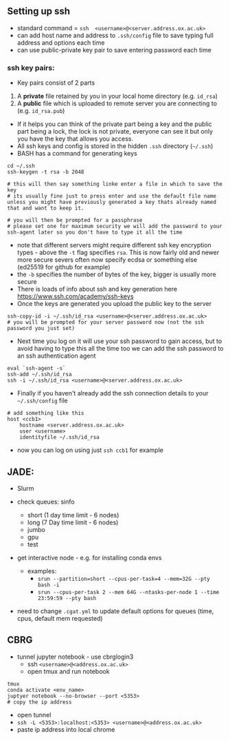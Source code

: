 ## Setting up ssh 

- standard command = `ssh  <username>@<server.address.ox.ac.uk>`
- can add host name and address to `.ssh/config` file to save typing full address and options each time 
- can use public-private key pair to save entering password each time 

### ssh key pairs: 

- Key pairs consist of 2 parts 
1. A **private** file retained by you in your local home directory (e.g. `id_rsa`)
2. A **public** file which is uploaded to remote server you are connecting to (e.g. `id_rsa.pub`) 

- If it helps you can think of the private part being a key and the public part being a lock, the lock is not private, everyone can see it but only you have the key that allows you access.
- All ssh keys and config is stored in the hidden `.ssh` directory (`~/.ssh`)
- BASH has a command for generating keys 
```
cd ~/.ssh
ssh-keygen -t rsa -b 2048

# this will then say something linke enter a file in which to save the key
# its usually fine just to press enter and use the default file name unless you might have previously generated a key thats already named that and want to keep it.

# you will then be prompted for a passphrase
# please set one for maximum security we will add the password to your ssh-agent later so you don't have to type it all the time 
```

- note that different servers might require different ssh key encryption types - above the `-t` flag specifies `rsa`. This is now fairly old and newer more secure severs often now specify ecdsa  or something else (ed25519 for github for example)
- the `-b` specifies the number of bytes of the key, bigger is usually more secure  
- There is loads of info about ssh and key generation here https://www.ssh.com/academy/ssh-keys
- Once the keys are generated you upload the public key to the server 
```
ssh-copy-id -i ~/.ssh/id_rsa <username>@<server.address.ox.ac.uk>
# you will be prompted for your server password now (not the ssh password you just set)
```
- Next time you log on it will use your ssh password to gain access, but to avoid having to type this all the time too we can add the ssh password to an ssh authentication agent 
```
eval `ssh-agent -s`
ssh-add ~/.ssh/id_rsa
ssh -i ~/.ssh/id_rsa <username>@<server.address.ox.ac.uk>            
```
- Finally if you haven't already add the ssh connection details to your `~/.ssh/config` file 
```
# add something like this 
host <ccb1>
    hostname <server.address.ox.ac.uk>
    user <username>
    identityfile ~/.ssh/id_rsa 
```
- now you can log on using just `ssh ccb1` for example


## JADE: 
- Slurm 
- check queues: sinfo 
    - short (1 day time limit - 6 nodes)
    - long (7 Day time limit - 6 nodes)
    - jumbo 
    - gpu 
    - test

- get interactive node - e.g. for installing conda envs 
    - examples:
        - `srun --partition=short --cpus-per-task=4 --mem=32G --pty bash -i`
        - `srun --cpus-per-task 2 --mem 64G --ntasks-per-node 1 --time 23:59:59 --pty bash`
     
- need to change `.cgat.yml` to update default options for queues (time, cpus, default mem requested)

## CBRG
- tunnel jupyter notebook - use cbrglogin3 
    - ssh `<username>@<address.ox.ac.uk>`
    - open tmux and run notebook
```
tmux
conda activate <env_name>
juptyer notebook --no-browser --port <5353>
# copy the ip address
```
  - open tunnel 
  - `ssh -L <5353>:localhost:<5353> <username>@<address.ox.ac.uk>`
  - paste ip address into local chrome 


